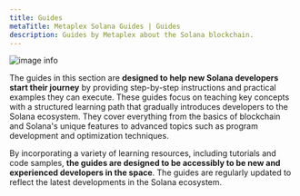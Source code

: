 ```yaml
---
title: Guides
metaTitle: Metaplex Solana Guides | Guides
description: Guides by Metaplex about the Solana blockchain.
---
```


![image info](./assets/banners/touch-screen.jpg)

The guides in this section are **designed to help new Solana developers start their journey** by providing step-by-step instructions and practical examples they can execute. These guides focus on teaching key concepts with a structured learning path that gradually introduces developers to the Solana ecosystem. They cover everything from the basics of blockchain and Solana's unique features to advanced topics such as program development and optimization techniques.

By incorporating a variety of learning resources, including tutorials and code samples, **the guides are designed to be accessibly to be new and experienced developers in the space**. The guides are regularly updated to reflect the latest developments in the Solana ecosystem.
